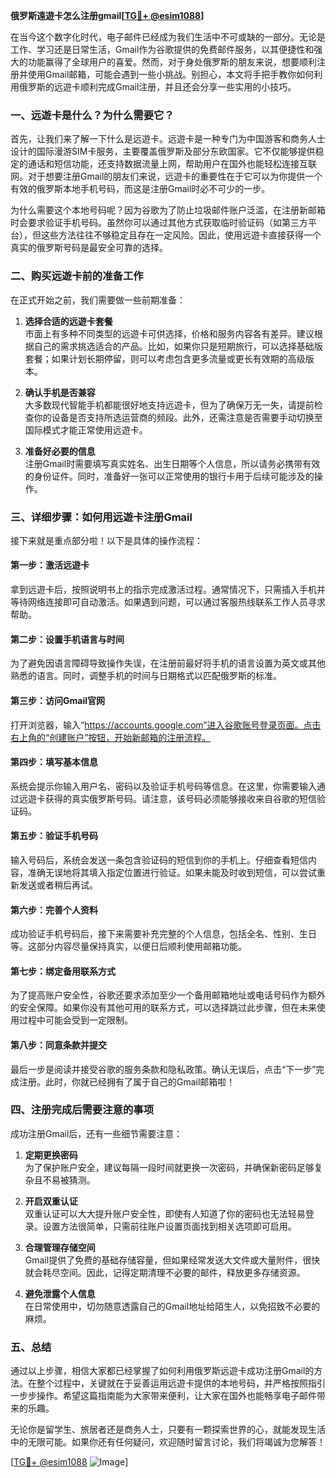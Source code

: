 **俄罗斯遠遊卡怎么注册gmail[[TG💪+ @esim1088](https://t.me/s/esim1088)]**

在当今这个数字化时代，电子邮件已经成为我们生活中不可或缺的一部分。无论是工作、学习还是日常生活，Gmail作为谷歌提供的免费邮件服务，以其便捷性和强大的功能赢得了全球用户的喜爱。然而，对于身处俄罗斯的朋友来说，想要顺利注册并使用Gmail邮箱，可能会遇到一些小挑战。别担心，本文将手把手教你如何利用俄罗斯的远遊卡顺利完成Gmail注册，并且还会分享一些实用的小技巧。

### **一、远遊卡是什么？为什么需要它？**

首先，让我们来了解一下什么是远遊卡。远遊卡是一种专门为中国游客和商务人士设计的国际漫游SIM卡服务，主要覆盖俄罗斯及部分东欧国家。它不仅能够提供稳定的通话和短信功能，还支持数据流量上网，帮助用户在国外也能轻松连接互联网。对于想要注册Gmail的朋友们来说，远遊卡的重要性在于它可以为你提供一个有效的俄罗斯本地手机号码，而这是注册Gmail时必不可少的一步。

为什么需要这个本地号码呢？因为谷歌为了防止垃圾邮件账户泛滥，在注册新邮箱时会要求验证手机号码。虽然你可以通过其他方式获取临时验证码（如第三方平台），但这些方法往往不够稳定且存在一定风险。因此，使用远遊卡直接获得一个真实的俄罗斯号码是最安全可靠的选择。

### **二、购买远遊卡前的准备工作**

在正式开始之前，我们需要做一些前期准备：

1. **选择合适的远遊卡套餐**  
   市面上有多种不同类型的远遊卡可供选择，价格和服务内容各有差异。建议根据自己的需求挑选适合的产品。比如，如果你只是短期旅行，可以选择基础版套餐；如果计划长期停留，则可以考虑包含更多流量或更长有效期的高级版本。

2. **确认手机是否兼容**  
   大多数现代智能手机都能很好地支持远遊卡，但为了确保万无一失，请提前检查你的设备是否支持所选运营商的频段。此外，还需注意是否需要手动切换至国际模式才能正常使用远遊卡。

3. **准备好必要的信息**  
   注册Gmail时需要填写真实姓名、出生日期等个人信息，所以请务必携带有效的身份证件。同时，准备好一张可以正常使用的银行卡用于后续可能涉及的操作。

### **三、详细步骤：如何用远遊卡注册Gmail**

接下来就是重点部分啦！以下是具体的操作流程：

#### **第一步：激活远遊卡**
拿到远遊卡后，按照说明书上的指示完成激活过程。通常情况下，只需插入手机并等待网络连接即可自动激活。如果遇到问题，可以通过客服热线联系工作人员寻求帮助。

#### **第二步：设置手机语言与时间**
为了避免因语言障碍导致操作失误，在注册前最好将手机的语言设置为英文或其他熟悉的语言。同时，调整手机的时间与日期格式以匹配俄罗斯的标准。

#### **第三步：访问Gmail官网**
打开浏览器，输入“https://accounts.google.com”进入谷歌账号登录页面。点击右上角的“创建账户”按钮，开始新邮箱的注册流程。

#### **第四步：填写基本信息**
系统会提示你输入用户名、密码以及验证手机号码等信息。在这里，你需要输入通过远遊卡获得的真实俄罗斯号码。请注意，该号码必须能够接收来自谷歌的短信验证码。

#### **第五步：验证手机号码**
输入号码后，系统会发送一条包含验证码的短信到你的手机上。仔细查看短信内容，准确无误地将其填入指定位置进行验证。如果未能及时收到短信，可以尝试重新发送或者稍后再试。

#### **第六步：完善个人资料**
成功验证手机号码后，接下来需要补充完整的个人信息，包括全名、性别、生日等。这部分内容尽量保持真实，以便日后顺利使用邮箱功能。

#### **第七步：绑定备用联系方式**
为了提高账户安全性，谷歌还要求添加至少一个备用邮箱地址或电话号码作为额外的安全保障。如果你没有其他可用的联系方式，可以选择跳过此步骤，但在未来使用过程中可能会受到一定限制。

#### **第八步：同意条款并提交**
最后一步是阅读并接受谷歌的服务条款和隐私政策。确认无误后，点击“下一步”完成注册。此时，你就已经拥有了属于自己的Gmail邮箱啦！

### **四、注册完成后需要注意的事项**

成功注册Gmail后，还有一些细节需要注意：

1. **定期更换密码**  
   为了保护账户安全，建议每隔一段时间就更换一次密码，并确保新密码足够复杂且不易被猜测。

2. **开启双重认证**  
   双重认证可以大大提升账户安全性，即使有人知道了你的密码也无法轻易登录。设置方法很简单，只需前往账户设置页面找到相关选项即可启用。

3. **合理管理存储空间**  
   Gmail提供了免费的基础存储容量，但如果经常发送大文件或大量附件，很快就会耗尽空间。因此，记得定期清理不必要的邮件，释放更多存储资源。

4. **避免泄露个人信息**  
   在日常使用中，切勿随意透露自己的Gmail地址给陌生人，以免招致不必要的麻烦。

### **五、总结**

通过以上步骤，相信大家都已经掌握了如何利用俄罗斯远遊卡成功注册Gmail的方法。在整个过程中，关键就在于妥善运用远遊卡提供的本地号码，并严格按照指引一步步操作。希望这篇指南能为大家带来便利，让大家在国外也能畅享电子邮件带来的乐趣。

无论你是留学生、旅居者还是商务人士，只要有一颗探索世界的心，就能发现生活中的无限可能。如果你还有任何疑问，欢迎随时留言讨论，我们将竭诚为您解答！

[[TG💪+ @esim1088](https://t.me/s/esim1088) ![Image](https://i.postimg.cc/4NQfJmqS/Snipaste-2025-05-13-00-14-12.png)]
